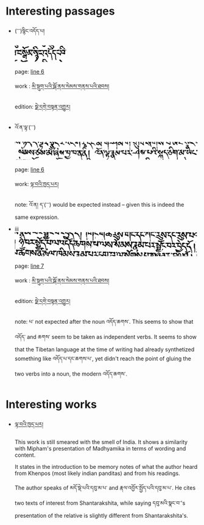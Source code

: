 # Interesting passages

- (་་་)སྙིང་འདོད་པ།
    
    ![1.png](./imgs/1.png) 
    
    page: [line 6](https://www.tbrc.org/browser/ImageService?work=W23703&igroup=1525&image=537&first=532&last=538&fetchimg=yes)
    
    work : [མི་སྡུག་པའི་སྒོ་ནས་སེམས་གནས་པའི་ཐབས།](https://www.tbrc.org/?locale=bo#library_work_ViewByOutline-O1GS60111GS36633%7CW23703)
    
    edition: [སྡེ་དགེ་བསྟན་འགྱུར།](https://www.tbrc.org/?locale=bo#!rid=W23703)
    
- འོ་ན་ལྟ་(་་་)
    
    ![3.png](./imgs/3.png)
     
    page: [line 6](https://www.tbrc.org/browser/ImageService?work=W23703&igroup=1524&image=428&first=428&last=457&fetchimg=yes) 
    
    work: [ལྟ་བའི་ཁྱད་པར།](https://www.tbrc.org/?locale=bo#library_work_ViewByOutline-O1GS60111GS36624%7CW23703)
    
    note: འོ་ན། ད་(་་་) would be expected instead – given this is indeed the same expression.
    
- iii
    ![2.png](./imgs/2.png) 
    
    page: [line 7](https://www.tbrc.org/browser/ImageService?work=W23703&igroup=1525&image=534&first=532&last=538&fetchimg=yes)
    
    work : [མི་སྡུག་པའི་སྒོ་ནས་སེམས་གནས་པའི་ཐབས།](https://www.tbrc.org/?locale=bo#library_work_ViewByOutline-O1GS60111GS36633%7CW23703)
    
    edition: [སྡེ་དགེ་བསྟན་འགྱུར།](https://www.tbrc.org/?locale=bo#!rid=W23703) 
    
    note: པ་ not expected after the noun འདོད་ཆགས་. This seems to show that འདོད་ and ཆགས་ seem to be taken as independent verbs.
    It seems to show that the Tibetan language at the time of writing had already synthetized something like འདོད་པ་དང་ཆགས་པ་, 
    yet didn't reach the point of gluing the two verbs into a noun, the modern འདོད་ཆགས་.
    
    
# Interesting works

- [ལྟ་བའི་ཁྱད་པར།](https://www.tbrc.org/?locale=bo#library_work_ViewByOutline-O1GS60111GS36624%7CW23703)

  This work is still smeared with the smell of India. It shows a similarity with Mipham's presentation of Madhyamika
  in terms of wording and content.
  
  It states in the introduction to be memory notes of what the author heard from Khenpos (most likely indian panditas) 
  and from his readings.
  
  The author speaks of མདོ་སྡེ་པའི་དབུ་མ་པ་ and རྣལ་འབྱོར་སྤྱོད་པའི་དབུ་མ་པ་. He cites two texts of interest from Shantarakshita, while saying 
  དབུ་མའི་སྣང་བ་'s presentation of the relative is slightly different from Shantarakshita's.
  